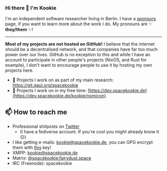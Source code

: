 ### Hi there 👋 I'm Kookie

I'm an independent software researcher living in Berlin. 
I have a [sponsors] page, if you want to learn more about the work I do.
My pronouns are ✨ **they/them** ✨!

---

**Most of my projects are not hosted on GitHub!** I believe that the internet should be a decentralised network, 
and that companies have far too much power over our lives.
GitHub is no exception to this and while I have an account to participate in other people's projects (NixOS, and Rust for example),
I don't want to encourage people to use it by hosting my own projects here. 

* 🔧 Projects I work on as part of my main research: https://git.qaul.org/spacekookie
* 🍵 Projects I work on in my free time: [https://dev.spacekookie.de](https://dev.spacekookie.de/kookie/nomicon)

[sponsors]: https://github.com/sponsors/spacekookie

## 📫 How to reach me

* Professional shitposts on [Twitter](https://twitter.com/spacekookie)
  * (I have a fediverse account. If you're cool you might already know it 😉)
* I like getting e-mails: kookie@spacekookie.de, you can GPG encrypt them with [this][key] key!
* XMPP: kookie@spacekookie.de
* Matrix: [@spacekookie:fairydust.space](https://matrix.to/#/@spacekookie:fairydust.space)
* IRC (Freenode): spacekookie

[key]: https://spacekookie.de/555F2E4B6F87F91A4110.txt
